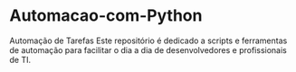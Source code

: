 # Automacao-com-Python
Automação de Tarefas Este repositório é dedicado a scripts e ferramentas de automação para facilitar o dia a dia de desenvolvedores e profissionais de TI.
